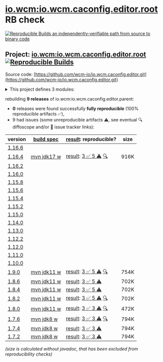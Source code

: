 [io.wcm:io.wcm.caconfig.editor.root](https://central.sonatype.com/artifact/io.wcm/io.wcm.caconfig.editor.root/versions) RB check
=======

[![Reproducible Builds](https://reproducible-builds.org/images/logos/rb.svg) an independently-verifiable path from source to binary code](https://reproducible-builds.org/)

## Project: [io.wcm:io.wcm.caconfig.editor.root](https://central.sonatype.com/artifact/io.wcm/io.wcm.caconfig.editor.root/versions) [![Reproducible Builds](https://img.shields.io/endpoint?url=https://raw.githubusercontent.com/jvm-repo-rebuild/reproducible-central/master/content/io/wcm/io.wcm.caconfig/badge.json)](https://github.com/jvm-repo-rebuild/reproducible-central/blob/master/content/io/wcm/io.wcm.caconfig/README.md)

Source code: [https://github.com/wcm-io/io.wcm.caconfig.editor.git](https://github.com/wcm-io/io.wcm.caconfig.editor.git)

<details><summary>This project defines 3 modules:</summary>

* [io.wcm:io.wcm.caconfig.editor](https://central.sonatype.com/artifact/io.wcm/io.wcm.caconfig.editor/overview)
* [io.wcm:io.wcm.caconfig.editor.package](https://central.sonatype.com/artifact/io.wcm/io.wcm.caconfig.editor.package/overview)
* [io.wcm:io.wcm.caconfig.editor.parent](https://central.sonatype.com/artifact/io.wcm/io.wcm.caconfig.editor.parent/overview)
</details>

rebuilding **9 releases** of io.wcm:io.wcm.caconfig.editor.parent:
- **0** releases were found successfully **fully reproducible** (100% reproducible artifacts :white_check_mark:),
- 9 had issues (some unreproducible artifacts :warning:, see eventual :mag: diffoscope and/or :memo: issue tracker links):

| version | [build spec](/BUILDSPEC.md) | [result](https://reproducible-builds.org/docs/jvm/): reproducible? | size |
| -- | --------- | ------ | -- |
| [1.16.6](https://central.sonatype.com/artifact/io.wcm/io.wcm.caconfig.editor.parent/1.16.6/pom) | | | |
| [1.16.4](https://central.sonatype.com/artifact/io.wcm/io.wcm.caconfig.editor.root/1.16.4/pom) | [mvn jdk17 w](wcm-caconfig-editor-1.16.4.buildspec) | [result](io.wcm.caconfig.editor.root-1.16.4.buildinfo): [3 :white_check_mark:  5 :warning:](io.wcm.caconfig.editor.root-1.16.4.buildcompare) [:mag:](io.wcm.caconfig.editor.root-1.16.4.diffoscope) | 916K |
| [1.16.2](https://central.sonatype.com/artifact/io.wcm/io.wcm.caconfig.editor.root/1.16.2/pom) | | | |
| [1.16.0](https://central.sonatype.com/artifact/io.wcm/io.wcm.caconfig.editor.root/1.16.0/pom) | | | |
| [1.15.8](https://central.sonatype.com/artifact/io.wcm/io.wcm.caconfig.editor.root/1.15.8/pom) | | | |
| [1.15.6](https://central.sonatype.com/artifact/io.wcm/io.wcm.caconfig.editor.root/1.15.6/pom) | | | |
| [1.15.4](https://central.sonatype.com/artifact/io.wcm/io.wcm.caconfig.editor.root/1.15.4/pom) | | | |
| [1.15.2](https://central.sonatype.com/artifact/io.wcm/io.wcm.caconfig.editor.root/1.15.2/pom) | | | |
| [1.15.0](https://central.sonatype.com/artifact/io.wcm/io.wcm.caconfig.editor.root/1.15.0/pom) | | | |
| [1.14.0](https://central.sonatype.com/artifact/io.wcm/io.wcm.caconfig.editor.root/1.14.0/pom) | | | |
| [1.13.0](https://central.sonatype.com/artifact/io.wcm/io.wcm.caconfig.editor.root/1.13.0/pom) | | | |
| [1.12.2](https://central.sonatype.com/artifact/io.wcm/io.wcm.caconfig.editor.root/1.12.2/pom) | | | |
| [1.12.0](https://central.sonatype.com/artifact/io.wcm/io.wcm.caconfig.editor.root/1.12.0/pom) | | | |
| [1.11.0](https://central.sonatype.com/artifact/io.wcm/io.wcm.caconfig.editor.root/1.11.0/pom) | | | |
| [1.10.0](https://central.sonatype.com/artifact/io.wcm/io.wcm.caconfig.editor.root/1.10.0/pom) | | | |
| [1.9.0](https://central.sonatype.com/artifact/io.wcm/io.wcm.caconfig.editor.root/1.9.0/pom) | [mvn jdk11 w](wcm-caconfig-editor-1.9.0.buildspec) | [result](io.wcm.caconfig.editor.root-1.9.0.buildinfo): [3 :white_check_mark:  5 :warning:](io.wcm.caconfig.editor.root-1.9.0.buildcompare) [:mag:](io.wcm.caconfig.editor.root-1.9.0.diffoscope) | 754K |
| [1.8.6](https://central.sonatype.com/artifact/io.wcm/io.wcm.caconfig.editor.parent/1.8.6/pom) | [mvn jdk11 w](wcm-caconfig-editor-1.8.6.buildspec) | [result](io.wcm.caconfig.editor.parent-1.8.6.buildinfo): [3 :white_check_mark:  5 :warning:](io.wcm.caconfig.editor.parent-1.8.6.buildcompare) | 702K |
| [1.8.4](https://central.sonatype.com/artifact/io.wcm/io.wcm.caconfig.editor.parent/1.8.4/pom) | [mvn jdk11 w](wcm-caconfig-editor-1.8.4.buildspec) | [result](io.wcm.caconfig.editor.parent-1.8.4.buildinfo): [3 :white_check_mark:  5 :warning:](io.wcm.caconfig.editor.parent-1.8.4.buildcompare) | 702K |
| [1.8.2](https://central.sonatype.com/artifact/io.wcm/io.wcm.caconfig.editor.parent/1.8.2/pom) | [mvn jdk11 w](wcm-caconfig-editor-1.8.2.buildspec) | [result](io.wcm.caconfig.editor.parent-1.8.2.buildinfo): [3 :white_check_mark:  5 :warning:](io.wcm.caconfig.editor.parent-1.8.2.buildcompare) [:mag:](io.wcm.caconfig.editor.parent-1.8.2.diffoscope) | 702K |
| [1.8.0](https://central.sonatype.com/artifact/io.wcm/io.wcm.caconfig.editor.parent/1.8.0/pom) | [mvn jdk11 w](wcm-caconfig-editor-1.8.0.buildspec) | [result](io.wcm.caconfig.editor.parent-1.8.0.buildinfo): [3 :white_check_mark:  3 :warning:](io.wcm.caconfig.editor.parent-1.8.0.buildcompare) [:mag:](io.wcm.caconfig.editor.parent-1.8.0.diffoscope) | 472K |
| [1.7.6](https://central.sonatype.com/artifact/io.wcm/io.wcm.caconfig.editor.parent/1.7.6/pom) | [mvn jdk8 w](wcm-caconfig-editor-1.7.6.buildspec) | [result](io.wcm.caconfig.editor.parent-1.7.6.buildinfo): [3 :white_check_mark:  3 :warning:](io.wcm.caconfig.editor.parent-1.7.6.buildcompare) [:mag:](io.wcm.caconfig.editor.parent-1.7.6.diffoscope) | 794K |
| [1.7.4](https://central.sonatype.com/artifact/io.wcm/io.wcm.caconfig.editor.parent/1.7.4/pom) | [mvn jdk8 w](wcm-caconfig-editor-1.7.4.buildspec) | [result](io.wcm.caconfig.editor.parent-1.7.4.buildinfo): [3 :white_check_mark:  3 :warning:](io.wcm.caconfig.editor.parent-1.7.4.buildcompare) | 794K |
| [1.7.2](https://central.sonatype.com/artifact/io.wcm/io.wcm.caconfig.editor.parent/1.7.2/pom) | [mvn jdk8 w](wcm-caconfig-editor-1.7.2.buildspec) | [result](io.wcm.caconfig.editor.parent-1.7.2.buildinfo): [3 :white_check_mark:  3 :warning:](io.wcm.caconfig.editor.parent-1.7.2.buildcompare) | 794K |

<i>(size is calculated without javadoc, that has been excluded from reproducibility checks)</i>
